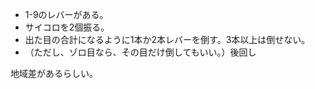 - 1-9のレバーがある。
- サイコロを2個振る。
- 出た目の合計になるように1本か2本レバーを倒す。3本以上は倒せない。
- （ただし、ゾロ目なら、その目だけ倒してもいい。）後回し


地域差があるらしい。
